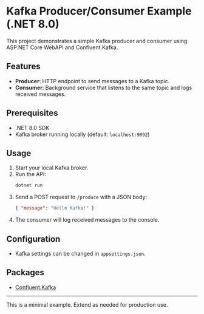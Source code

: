 # Kafka Producer/Consumer Example (.NET 8.0)

This project demonstrates a simple Kafka producer and consumer using ASP.NET Core WebAPI and Confluent.Kafka.

## Features
- **Producer**: HTTP endpoint to send messages to a Kafka topic.
- **Consumer**: Background service that listens to the same topic and logs received messages.

## Prerequisites
- .NET 8.0 SDK
- Kafka broker running locally (default: `localhost:9092`)

## Usage
1. Start your local Kafka broker.
2. Run the API:
   ```powershell
   dotnet run
   ```
3. Send a POST request to `/produce` with a JSON body:
   ```json
   { "message": "Hello Kafka!" }
   ```
4. The consumer will log received messages to the console.

## Configuration
- Kafka settings can be changed in `appsettings.json`.

## Packages
- [Confluent.Kafka](https://www.nuget.org/packages/Confluent.Kafka)

---
This is a minimal example. Extend as needed for production use.
